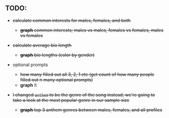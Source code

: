 ## TODO:

- <strike>calculate common interests for males, females, and both</strike>
    - <strike>**graph** common interests; males vs males, females vs females, males vs females</strike>
  
- <strike>calculate average bio length</strike>
    - <strike>**graph** bio lengths (color by gender)</strike>

- optional prompts
    - <strike>how many filled out all 3, 2, 1 etc (get count of how many people filled out n many optional prompts)</strike>
    - **graph** it

- <strike>I changed `anthem` to be the genre of the song instead; we're going to take a look at the most popular genre in our sample size</strike>
    - <strike>**graph** top 3 anthem genres between males, females, and all profiles</strike>
